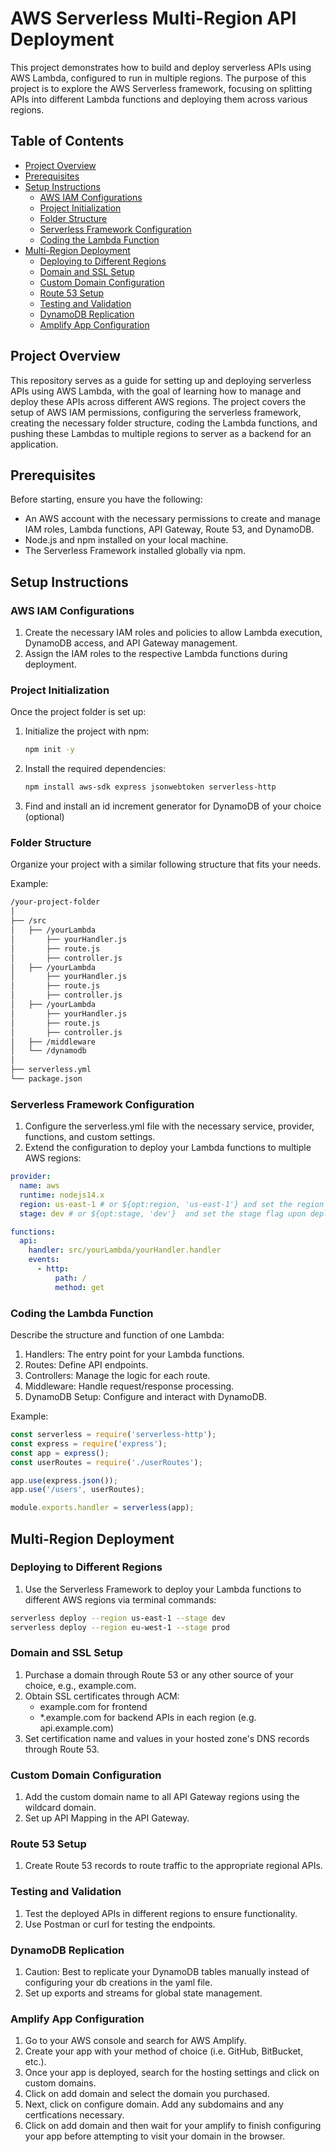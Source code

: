 # AWS Serverless Multi-Region API Deployment

This project demonstrates how to build and deploy serverless APIs using AWS Lambda, configured to run in multiple regions. The purpose of this project is to explore the AWS Serverless framework, focusing on splitting APIs into different Lambda functions and deploying them across various regions.

## Table of Contents

- [Project Overview](#project-overview)
- [Prerequisites](#prerequisites)
- [Setup Instructions](#setup-instructions)
  - [AWS IAM Configurations](#aws-iam-configurations)
  - [Project Initialization](#project-initialization)
  - [Folder Structure](#folder-structure)
  - [Serverless Framework Configuration](#serverless-framework-configuration)
  - [Coding the Lambda Function](#coding-the-lambda-function)
- [Multi-Region Deployment](#multi-region-deployment)
  - [Deploying to Different Regions](#deploying-to-different-regions)
  - [Domain and SSL Setup](#domain-and-ssl-setup)
  - [Custom Domain Configuration](#custom-domain-configuration)
  - [Route 53 Setup](#route-53-setup)
  - [Testing and Validation](#testing-and-validation)
  - [DynamoDB Replication](#dynamodb-replication)
  - [Amplify App Configuration](#amplify-app-configuration)

## Project Overview

This repository serves as a guide for setting up and deploying serverless APIs using AWS Lambda, with the goal of learning how to manage and deploy these APIs across different AWS regions. The project covers the setup of AWS IAM permissions, configuring the serverless framework, creating the necessary folder structure, coding the Lambda functions, and pushing these Lambdas to multiple regions to server as a backend for an application.

## Prerequisites

Before starting, ensure you have the following:

- An AWS account with the necessary permissions to create and manage IAM roles, Lambda functions, API Gateway, Route 53, and DynamoDB.
- Node.js and npm installed on your local machine.
- The Serverless Framework installed globally via npm.

## Setup Instructions

### AWS IAM Configurations

1. Create the necessary IAM roles and policies to allow Lambda execution, DynamoDB access, and API Gateway management.
2. Assign the IAM roles to the respective Lambda functions during deployment.

### Project Initialization

Once the project folder is set up:

1. Initialize the project with npm:
   ```bash
   npm init -y
   ```
2. Install the required dependencies:
   ```bash
   npm install aws-sdk express jsonwebtoken serverless-http
   ```
3. Find and install an id increment generator for DynamoDB of your choice (optional)

### Folder Structure

Organize your project with a similar following structure that fits your needs.

Example:

```bash
/your-project-folder
│
├── /src
│   ├── /yourLambda
│       ├── yourHandler.js
│       ├── route.js
│       ├── controller.js
│   ├── /yourLambda
│       ├── yourHandler.js
│       ├── route.js
│       ├── controller.js
│   ├── /yourLambda
│       ├── yourHandler.js
│       ├── route.js
│       ├── controller.js
│   ├── /middleware
│   └── /dynamodb
│
├── serverless.yml
└── package.json
```

### Serverless Framework Configuration

1. Configure the serverless.yml file with the necessary service, provider, functions, and custom settings.
2. Extend the configuration to deploy your Lambda functions to multiple AWS regions:

```yaml
provider:
  name: aws
  runtime: nodejs14.x
  region: us-east-1 # or ${opt:region, 'us-east-1'} and set the region flag upon deploying
  stage: dev # or ${opt:stage, 'dev'}  and set the stage flag upon deploying

functions:
  api:
    handler: src/yourLambda/yourHandler.handler
    events:
      - http:
          path: /
          method: get
```

### Coding the Lambda Function

Describe the structure and function of one Lambda:

1. Handlers: The entry point for your Lambda functions.
2. Routes: Define API endpoints.
3. Controllers: Manage the logic for each route.
4. Middleware: Handle request/response processing.
5. DynamoDB Setup: Configure and interact with DynamoDB.

Example:

```javascript
const serverless = require('serverless-http');
const express = require('express');
const app = express();
const userRoutes = require('./userRoutes');

app.use(express.json());
app.use('/users', userRoutes);

module.exports.handler = serverless(app);
```

## Multi-Region Deployment

### Deploying to Different Regions

1. Use the Serverless Framework to deploy your Lambda functions to different AWS regions via terminal commands:
```bash
serverless deploy --region us-east-1 --stage dev
serverless deploy --region eu-west-1 --stage prod
```

### Domain and SSL Setup

1. Purchase a domain through Route 53 or any other source of your choice, e.g., example.com.
2. Obtain SSL certificates through ACM:
    - example.com for frontend
    - *.example.com for backend APIs in each region (e.g. api.example.com)
3. Set certification name and values in your hosted zone's DNS records through Route 53.

### Custom Domain Configuration
1. Add the custom domain name to all API Gateway regions using the wildcard domain.
2. Set up API Mapping in the API Gateway.

### Route 53 Setup
1. Create Route 53 records to route traffic to the appropriate regional APIs.

### Testing and Validation
1. Test the deployed APIs in different regions to ensure functionality.
2. Use Postman or curl for testing the endpoints.

### DynamoDB Replication
1. Caution: Best to replicate your DynamoDB tables manually instead of configuring your db creations in the yaml file.
2. Set up exports and streams for global state management.

### Amplify App Configuration
1. Go to your AWS console and search for AWS Amplify.
2. Create your app with your method of choice (i.e. GitHub, BitBucket, etc.).
3. Once your app is deployed, search for the hosting settings and click on custom domains.
4. Click on add domain and select the domain you purchased.
5. Next, click on configure domain. Add any subdomains and any certfications necessary.
6. Click on add domain and then wait for your amplify to finish configuring your app before attempting to visit your domain in the browser.